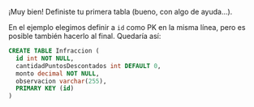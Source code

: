 ¡Muy bien! Definiste tu primera tabla (bueno, con algo de ayuda...).

En el ejemplo elegimos definir a `id` como PK en la misma línea, pero es posible también hacerlo al final. Quedaría así:

```sql
CREATE TABLE Infraccion (
  id int NOT NULL,
  cantidadPuntosDescontados int DEFAULT 0,
  monto decimal NOT NULL,
  observacion varchar(255),
  PRIMARY KEY (id)
)
```

